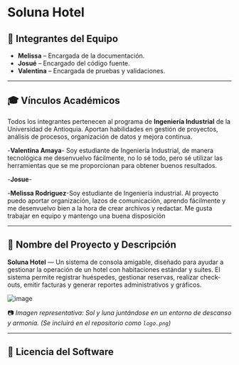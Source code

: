 Soluna Hotel
=============
## 👥 Integrantes del Equipo

- **Melissa** – Encargada de la documentación.
- **Josué** – Encargado del código fuente.
- **Valentina** – Encargada de pruebas y validaciones.

---

## 🎓 Vínculos Académicos

Todos los integrantes pertenecen al programa de **Ingeniería Industrial** de la Universidad de Antioquia. Aportan habilidades en gestión de proyectos, análisis de procesos, organización de datos y mejora continua.

-**Valentina Amaya**- Soy estudiante de Ingeniería Industrial, de manera tecnológica me desenvuelvo fácilmente, no lo sé todo, pero sé utilizar las herramientas que se me proporcionan para obtener buenos resultados.

-**Josue**- 

-**Melissa Rodriguez**-Soy estudiante de Ingeniería industrial. Al proyecto puedo aportar organización, lazos de comunicación, aprendo fácilmente y me desenvuelvo bien a la hora de crear archivos y redactar. Me gusta trabajar en equipo y mantengo una buena disposición  


---

## 🌟 Nombre del Proyecto y Descripción

**Soluna Hotel** — Un sistema de consola amigable, diseñado para ayudar a gestionar la operación de un hotel con habitaciones estándar y suites. El sistema permite registrar huéspedes, gestionar reservas, realizar check-outs, emitir facturas y generar reportes administrativos y gráficos.

![image](https://github.com/user-attachments/assets/e25c471b-bf48-4ae6-b0ad-d51aef687aad)

📷 *Imagen representativa: Sol y luna juntándose en un entorno de descanso y armonía.* *(Se incluirá en el repositorio como `logo.png`)*

---

## 🔐 Licencia del Software
